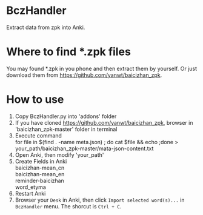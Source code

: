 # BczHandler
Extract data from zpk into Anki.

# Where to find *.zpk files
You may found *.zpk in you phone and then extract them by yourself. Or just download them from https://github.com/yanwt/baicizhan_zpk.

# How to use
1. Copy BczHandler.py into 'addons' folder
2. If you have cloned https://github.com/yanwt/baicizhan_zpk, browser in 'baicizhan_zpk-master' folder in terminal
3. Execute command </br>
for file in $(find . -name meta.json) ; do cat $file && echo  ;done > your_path/baicizhan_zpk-master/mata-json-content.txt
4. Open Anki, then modify 'your_path'
5. Create Fields in Anki</br>
baicizhan-mean_cn</br>
baicizhan-mean_en</br>
reminder-baicizhan</br>
word_etyma</br>
6. Restart Anki
7. Browser your `Desk` in Anki, then click `Import selected word(s)...` in `BczHandler` menu. The shorcut is `Ctrl + C`.
